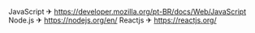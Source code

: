 JavaScript ✈ https://developer.mozilla.org/pt-BR/docs/Web/JavaScript
Node.js ✈ https://nodejs.org/en/
Reactjs ✈ https://reactjs.org/
